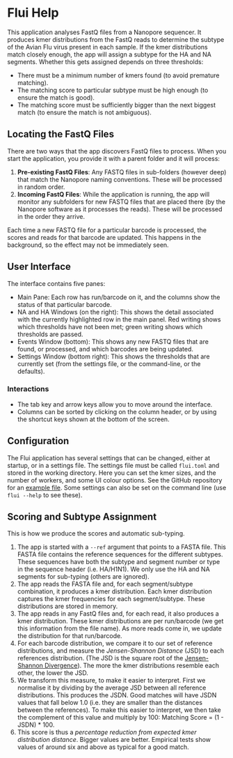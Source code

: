 
# Flui Help

This application analyses FastQ files from a Nanopore sequencer.
It produces kmer distributions from the FastQ reads to determine the subtype of the Avian Flu virus present in each sample.
If the kmer distributions match closely enough, the app will assign a subtype for the HA and NA segments.
Whether this gets assigned depends on three thresholds:

* There must be a minimum number of kmers found (to avoid premature matching).
* The matching score to particular subtype must be high enough (to ensure the match is good).
* The matching score must be sufficiently bigger than the next biggest match (to ensure the match is not ambiguous).

## Locating the FastQ Files

There are two ways that the app discovers FastQ files to process. When you start the application, you provide it with a parent folder and it will process:

1. **Pre-existing FastQ Files**: Any FASTQ files in sub-folders (however deep) that match the Nanopore naming conventions. These will be processed in random order.
2. **Incoming FastQ Files**: While the application is running,
     the app will monitor any subfolders for new FASTQ files that are placed there (by the Nanopore software as it processes the reads). These will be processed in the order they arrive.

Each time a new FASTQ file for a particular barcode is processed, the scores and reads for that barcode are updated. This happens in the background, so the effect may not be immediately seen.

## User Interface

The interface contains five panes:

* Main Pane: Each row has run/barcode on it, and the columns show the status of that particular barcode.
* NA and HA Windows (on the right): This shows the detail associated with the currently highlighted row in the main panel.
    Red writing shows which thresholds have not been met; green writing shows which thresholds are passed.
* Events Window (bottom): This shows any new FASTQ files that are found, or processed, and which barcodes are being updated.
* Settings Window (bottom right): This shows the thresholds that are currently set (from the settings file, or the command-line, or the defaults).

### Interactions

* The tab key and arrow keys allow you to move around the interface.
* Columns can be sorted by clicking on the column header, or by using the shortcut keys shown at the bottom of the screen.

## Configuration

The Flui application has several settings that can be changed, either at startup, or in a settings file.
The settings file must be called `flui.toml` and stored in the working directory.
Here you can set the kmer sizes, and the number of workers, and some UI colour options.
See the GitHub repository for an [example file](https://github.com/dragonfly-science/flui/blob/main/flui.toml).
Some settings can also be set on the command line (use `flui --help` to see these).

## Scoring and Subtype Assignment

This is how we produce the scores and automatic sub-typing.

1. The app is started with a `--ref` argument that points to a FASTA file.
    This FASTA file contains the reference sequences for the different subtypes.
    These sequences have both the subtype and segment number or type in the sequence header (i.e. HA/H1N1).
    We only use the HA and NA segments for sub-typing (others are ignored).
2. The app reads the FASTA file and, for each segment/subtype combination, it produces a kmer distribution.
    Each kmer distribution captures the kmer frequencies for each segment/subtype.
    These distributions are stored in memory.
3. The app reads in any FastQ files and, for each read, it also produces a kmer distribution.
    These kmer distributions are per run/barcode (we get this information from the file name).
    As more reads come in, we update the distribution for that run/barcode.
4. For each barcode distribution, we compare it to our set of reference distributions,
    and measure the _Jensen-Shannon Distance_ (JSD) to each references distribution. (The JSD is the square root of the [Jensen-Shannon Divergence](https://en.wikipedia.org/wiki/Jensen%E2%80%93Shannon_divergence)).
    The more the kmer distributions resemble each other, the lower the JSD.
5. We transform this measure, to make it easier to interpret. First we normalise it by dividing by the average JSD between all reference distributions. This produces the JSDN. Good matches will have JSDN values that fall below 1.0 (i.e. they are smaller than the distances between the references). To make this easier to interpret, we then take the complement of this value and multiply by 100: Matching Score = (1 - JSDN) * 100.
6. This score is thus a _percentage reduction from expected kmer distribution distance_. Bigger values are better. Empirical tests show values of around six and above as typical for a good match.
